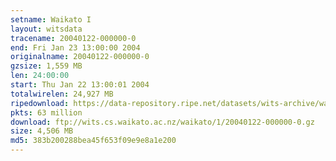 ```yaml
---
setname: Waikato I
layout: witsdata
tracename: 20040122-000000-0
end: Fri Jan 23 13:00:00 2004
originalname: 20040122-000000-0
gzsize: 1,559 MB
len: 24:00:00
start: Thu Jan 22 13:00:01 2004
totalwirelen: 24,927 MB
ripedownload: https://data-repository.ripe.net/datasets/wits-archive/waikato/1/20040122-000000-0.gz
pkts: 63 million
download: ftp://wits.cs.waikato.ac.nz/waikato/1/20040122-000000-0.gz
size: 4,506 MB
md5: 383b200288bea45f653f09e9e8a1e200
---
```

